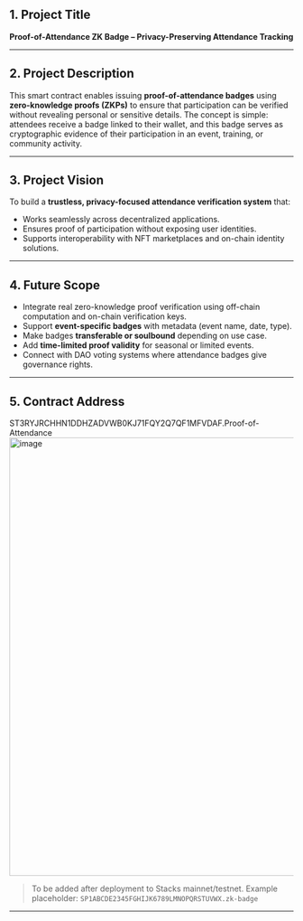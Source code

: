## 1. Project Title

**Proof-of-Attendance ZK Badge – Privacy-Preserving Attendance Tracking**

---

## 2. Project Description

This smart contract enables issuing **proof-of-attendance badges** using **zero-knowledge proofs (ZKPs)** to ensure that participation can be verified without revealing personal or sensitive details.
The concept is simple: attendees receive a badge linked to their wallet, and this badge serves as cryptographic evidence of their participation in an event, training, or community activity.

---

## 3. Project Vision

To build a **trustless, privacy-focused attendance verification system** that:

* Works seamlessly across decentralized applications.
* Ensures proof of participation without exposing user identities.
* Supports interoperability with NFT marketplaces and on-chain identity solutions.

---

## 4. Future Scope

* Integrate real zero-knowledge proof verification using off-chain computation and on-chain verification keys.
* Support **event-specific badges** with metadata (event name, date, type).
* Make badges **transferable or soulbound** depending on use case.
* Add **time-limited proof validity** for seasonal or limited events.
* Connect with DAO voting systems where attendance badges give governance rights.

---

## 5. Contract Address
ST3RYJRCHHN1DDHZADVWB0KJ71FQY2Q7QF1MFVDAF.Proof-of-Attendance
<img width="1812" height="776" alt="image" src="https://github.com/user-attachments/assets/8a857c5d-0f3a-40a3-8842-cf58bd133f49" />


> To be added after deployment to Stacks mainnet/testnet.
> Example placeholder:
> `SP1ABCDE2345FGHIJK6789LMNOPQRSTUVWX.zk-badge`

---
